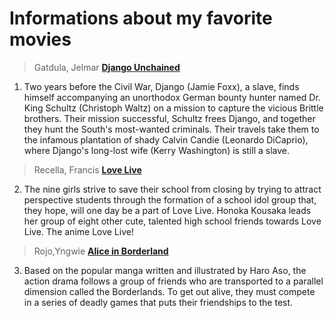 # Informations about my favorite movies

>Gatdula, Jelmar
[**Django Unchained**](https://en.wikipedia.org/wiki/Django_Unchained) 
1. Two years before the Civil War, Django (Jamie Foxx), a slave, finds himself accompanying an unorthodox German bounty hunter named Dr. King Schultz (Christoph Waltz) on a mission to capture the vicious Brittle brothers. Their mission successful, Schultz frees Django, and together they hunt the South's most-wanted criminals. Their travels take them to the infamous plantation of shady Calvin Candie (Leonardo DiCaprio), where Django's long-lost wife (Kerry Washington) is still a slave.

>Recella, Francis
[**Love Live**](https://en.wikipedia.org/wiki/Love_Live!)
2. The nine girls strive to save their school from closing by trying to attract perspective students through the formation of a school idol group that, they hope, will one day be a part of Love Live. Honoka Kousaka leads her group of eight other cute, talented high school friends towards Love Live. The anime Love Live!

>Rojo,Yngwie
[**Alice in Borderland**](https://en.wikipedia.org/wiki/Alice_in_Borderland_(TV_series))
3. Based on the popular manga written and illustrated by Haro Aso, the action drama follows a group of friends who are transported to a parallel dimension called the Borderlands. To get out alive, they must compete in a series of deadly games that puts their friendships to the test.

